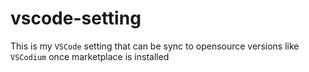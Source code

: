# vscode-setting
This is my `VSCode` setting that can be sync to opensource versions like `VSCodium` once marketplace is installed
